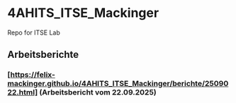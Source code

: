 # 4AHITS_ITSE_Mackinger
Repo for ITSE Lab


## Arbeitsberichte

### [https://felix-mackinger.github.io/4AHITS_ITSE_Mackinger/berichte/2509022.html] (Arbeitsbericht vom 22.09.2025)
